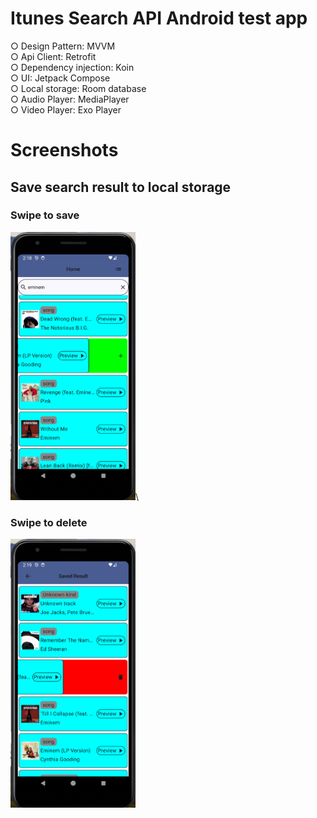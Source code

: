 # Itunes Search API Android test app

○ Design Pattern: MVVM\
○ Api Client: Retrofit\
○ Dependency injection: Koin\
○ UI: Jetpack Compose\
○ Local storage: Room database\
○ Audio Player: MediaPlayer\
○ Video Player: Exo Player


# Screenshots

## Save search result to local storage
### Swipe to save
<img src="https://github.com/harry5858/DigiTest/blob/master/Screenshot_save.png" width="200">\
### Swipe to delete
<img src="https://github.com/harry5858/DigiTest/blob/master/Screenshot_delete.png" width="200">
